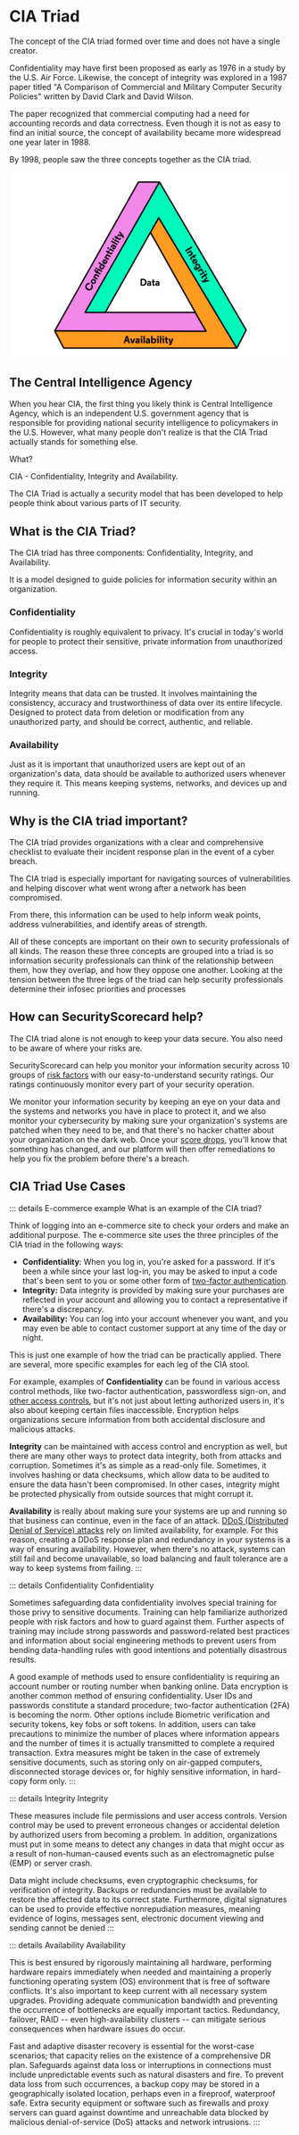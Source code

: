 # CIA Triad

The concept of the CIA triad formed over time and does not have a single creator. 

Confidentiality may have first been proposed as early as 1976 in a study by the U.S. Air Force. Likewise, the concept of integrity was explored in a 1987 paper titled "A Comparison of Commercial and Military Computer Security Policies" written by David Clark and David Wilson. 

The paper recognized that commercial computing had a need for accounting records and data correctness. Even though it is not as easy to find an initial source, the concept of availability became more widespread one year later in 1988.

By 1998, people saw the three concepts together as the CIA triad.

![](./cia-triad.png)

## The Central Intelligence Agency

When you hear CIA, the first thing you likely think is Central Intelligence Agency, which is an independent U.S. government agency that is responsible for providing national security intelligence to policymakers in the U.S. However, what many people don't realize is that the CIA Triad actually stands for something else.

What?

CIA - Confidentiality, Integrity and Availability.

The CIA Triad is actually a security model that has been developed to help people think about various parts of IT security.

## What is the CIA Triad?

The CIA triad has three components: Confidentiality, Integrity, and Availability.

It is a model designed to guide policies for information security within an organization.

### **Confidentiality**

Confidentiality is roughly equivalent to privacy. It's crucial in today's world for people to protect their sensitive, private information from unauthorized access.

### **Integrity**

Integrity means that data can be trusted.  It involves maintaining the consistency, accuracy and trustworthiness of data over its entire lifecycle. Designed to protect data from deletion or modification from any unauthorized party, and should be correct, authentic, and reliable.

### **Availability**

Just as it is important that unauthorized users are kept out of an organization's data, data should be available to authorized users whenever they require it. This means keeping systems, networks, and devices up and running.

## Why is the CIA triad important?

The CIA triad provides organizations with a clear and comprehensive checklist to evaluate their incident response plan in the event of a cyber breach. 

The CIA triad is especially important for navigating sources of vulnerabilities and helping discover what went wrong after a network has been compromised. 

From there, this information can be used to help inform weak points, address vulnerabilities, and identify areas of strength.

All of these concepts are important on their own to security professionals of all kinds. The reason these three concepts are grouped into a triad is so information security professionals can think of the relationship between them, how they overlap, and how they oppose one another. Looking at the tension between the three legs of the triad can help security professionals determine their infosec priorities and processes

## How can SecurityScorecard help?

The CIA triad alone is not enough to keep your data secure. You also need to be aware of where your risks are.

SecurityScorecard can help you monitor your information security across 10 groups of [risk factors](https://securityscorecard.com/blog/securityscorecard-10-risk-factors-explained) with our easy-to-understand security ratings. Our ratings continuously monitor every part of your security operation.

We monitor your information security by keeping an eye on your data and the systems and networks you have in place to protect it, and we also monitor your cybersecurity by making sure your organization's systems are patched when they need to be, and that there's no hacker chatter about your organization on the dark web. Once your [score drops](https://securityscorecard.com/platform/security-ratings), you'll know that something has changed, and our platform will then offer remediations to help you fix the problem before there's a breach.


## CIA Triad Use Cases

::: details  E-commerce example
What is an example of the CIA triad?

Think of logging into an e-commerce site to check your orders and make an additional purpose. The e-commerce site uses the three principles of the CIA triad in the following ways:

-   **Confidentiality**: When you log in, you're asked for a password. If it's been a while since your last log-in, you may be asked to input a code that's been sent to you or some other form of [two-factor authentication](https://securityscorecard.com/blog/whats-wrong-with-two-factor-authentication).
-   **Integrity:** Data integrity is provided by making sure your purchases are reflected in your account and allowing you to contact a representative if there's a discrepancy.
-   **Availability:** You can log into your account whenever you want, and you may even be able to contact customer support at any time of the day or night.

This is just one example of how the triad can be practically applied. There are several, more specific examples for each leg of the CIA stool.

For example, examples of **Confidentiality** can be found in various access control methods, like two-factor authentication, passwordless sign-on, and [other access controls](https://securityscorecard.com/blog/what-is-zero-trust-security), but it's not just about letting authorized users in, it's also about keeping certain files inaccessible. Encryption helps organizations secure information from both accidental disclosure and malicious attacks.

**Integrity** can be maintained with access control and encryption as well, but there are many other ways to protect data integrity, both from attacks and corruption. Sometimes it's as simple as a read-only file. Sometimes, it involves hashing or data checksums, which allow data to be audited to ensure the data hasn't been compromised. In other cases, integrity might be protected physically from outside sources that might corrupt it.

**Availability** is really about making sure your systems are up and running so that business can continue, even in the face of an attack. [DDoS (Distributed Denial of Service) attacks](https://securityscorecard.com/blog/four-common-types-of-cybersecurity-attacks-you-need-to-protect-against) rely on limited availability, for example. For this reason, creating a DDoS response plan and redundancy in your systems is a way of ensuring availability. However, when there's no attack, systems can still fail and become unavailable, so load balancing and fault tolerance are a way to keep systems from failing.
:::

::: details Confidentiality
Confidentiality

Sometimes safeguarding data confidentiality involves special training for those privy to sensitive documents. Training can help familiarize authorized people with risk factors and how to guard against them. Further aspects of training may include strong passwords and password-related best practices and information about social engineering methods to prevent users from bending data-handling rules with good intentions and potentially disastrous results.

A good example of methods used to ensure confidentiality is requiring an account number or routing number when banking online. Data encryption is another common method of ensuring confidentiality. User IDs and passwords constitute a standard procedure; two-factor authentication (2FA) is becoming the norm. Other options include Biometric verification and security tokens, key fobs or soft tokens. In addition, users can take precautions to minimize the number of places where information appears and the number of times it is actually transmitted to complete a required transaction. Extra measures might be taken in the case of extremely sensitive documents, such as storing only on air-gapped computers, disconnected storage devices or, for highly sensitive information, in hard-copy form only.
:::

::: details Integrity
Integrity

These measures include file permissions and user access controls. Version control may be used to prevent erroneous changes or accidental deletion by authorized users from becoming a problem. In addition, organizations must put in some means to detect any changes in data that might occur as a result of non-human-caused events such as an electromagnetic pulse (EMP) or server crash.

Data might include checksums, even cryptographic checksums, for verification of integrity. Backups or redundancies must be available to restore the affected data to its correct state. Furthermore, digital signatures can be used to provide effective nonrepudiation measures, meaning evidence of logins, messages sent, electronic document viewing and sending cannot be denied
:::

::: details Availability
Availability

This is best ensured by rigorously maintaining all hardware, performing hardware repairs immediately when needed and maintaining a properly functioning operating system (OS) environment that is free of software conflicts. It's also important to keep current with all necessary system upgrades. Providing adequate communication bandwidth and preventing the occurrence of bottlenecks are equally important tactics. Redundancy, failover, RAID -- even high-availability clusters -- can mitigate serious consequences when hardware issues do occur.

Fast and adaptive disaster recovery is essential for the worst-case scenarios; that capacity relies on the existence of a comprehensive DR plan. Safeguards against data loss or interruptions in connections must include unpredictable events such as natural disasters and fire. To prevent data loss from such occurrences, a backup copy may be stored in a geographically isolated location, perhaps even in a fireproof, waterproof safe. Extra security equipment or software such as firewalls and proxy servers can guard against downtime and unreachable data blocked by malicious denial-of-service (DoS) attacks and network intrusions.
:::

